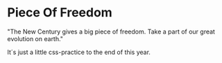 # Piece Of Freedom

"The New Century gives a big piece of freedom. 
Take a part of our great evolution on earth."

It´s just a little css-practice to the end of this year.

